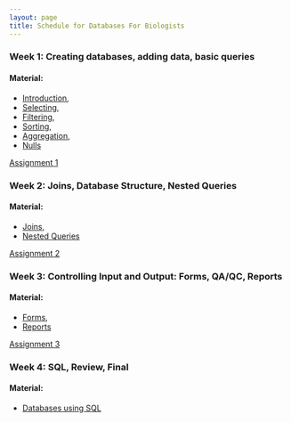 ```yaml
---
layout: page
title: Schedule for Databases For Biologists
---
```


### Week 1: Creating databases, adding data, basic queries

#### Material:

* [Introduction](http://software-carpentry.org/v4/databases/intro.html),
* [Selecting](http://software-carpentry.org/v4/access/select.html),
* [Filtering](http://software-carpentry.org/v4/access/filter.html),
* [Sorting](http://software-carpentry.org/v4/access/sort.html),
* [Aggregation](http://software-carpentry.org/v4/access/aggregation.html),
* [Nulls](http://software-carpentry.org/v4/access/null.html)

[Assignment 1](/assignments/databases-1)

### Week 2: Joins, Database Structure, Nested Queries

#### Material:

* [Joins](http://software-carpentry.org/v4/access/join.html),
* [Nested Queries](http://software-carpentry.org/v4/access/nested.html)

[Assignment 2](/assignments/databases-2)

### Week 3: Controlling Input and Output: Forms, QA/QC, Reports

#### Material:

* [Forms](https://github.com/ethanwhite/progbio/blob/master/lectures/access-forms.md),
* [Reports](https://github.com/ethanwhite/progbio/blob/master/lectures/access-reports.md)

[Assignment 3](/assignments/databases-3)

### Week 4: SQL, Review, Final

#### Material:

* [Databases using SQL](http://software-carpentry.org/v4/databases/index.html)
